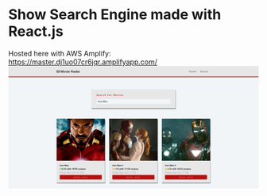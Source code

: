 # Show Search Engine made with React.js
Hosted here with AWS Amplify: https://master.dj1uo07cr6jqr.amplifyapp.com/
![alt text](https://github.com/jamesdwolfe/React-Movie-Search-Engine/blob/master/demo.PNG?raw=true)<br/>
